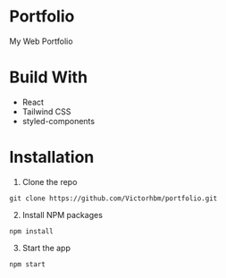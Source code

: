 # Portfolio

My Web Portfolio

# Build With

- React
- Tailwind CSS
- styled-components

# Installation

1. Clone the repo
<pre><code>git clone https://github.com/Victorhbm/portfolio.git</code></pre>

2. Install NPM packages
<pre><code>npm install</code></pre>

3. Start the app
<pre><code>npm start</code></pre>
